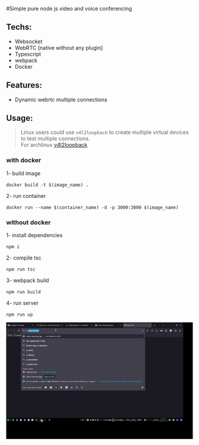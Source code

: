 #Simple pure node js video and voice conferencing

## Techs:

- Websocket
- WebRTC [native without any plugin]
- Typescript
- webpack
- Docker

## Features:

- Dynamic webrtc multiple connections

## Usage:
> Linux users could use `v4l2loopback` to create multiple virtual devices to test multiple connections.<br/>
> For archlinux [v4l2loopback](https://wiki.archlinux.org/title/V4l2loopback)

### with docker

1- build image
```console
docker build -t $(image_name) .
```
2- run container
```console
docker run --name $(container_name) -d -p 3000:3000 $(image_name)
```

### without docker

1- install dependencies
```console
npm i
```
2- compile tsc
```console
npm run tsc
```
3- webpack build
```console
npm run build
```
4- run server
```console
npm run up
```


<img src="preview.gif" width="600"/>
